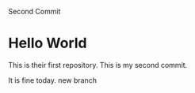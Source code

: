 Second Commit
# Hello World

This is their first repository.
This is my second commit.

It is fine today.
new branch